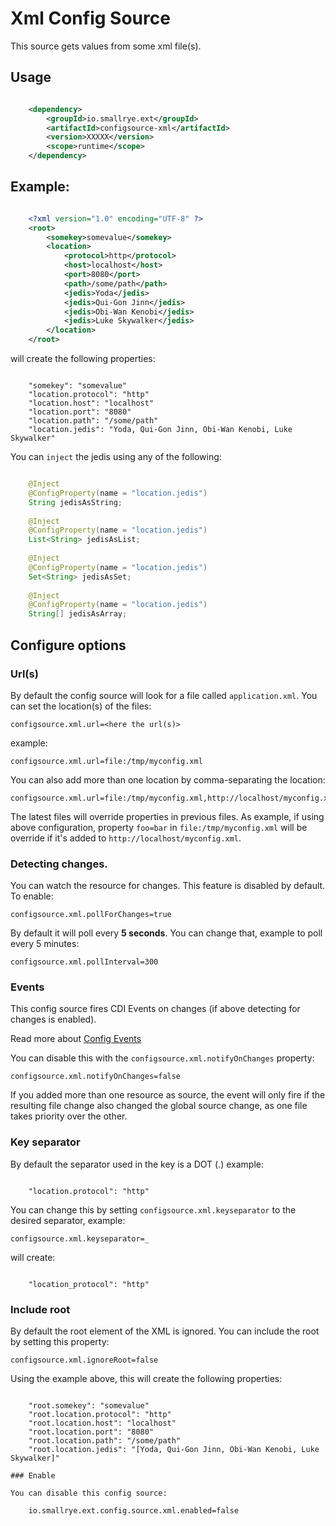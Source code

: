 # Xml Config Source

This source gets values from some xml file(s).

## Usage

```xml

    <dependency>
        <groupId>io.smallrye.ext</groupId>
        <artifactId>configsource-xml</artifactId>
        <version>XXXXX</version>
        <scope>runtime</scope>
    </dependency>

```

## Example:

```xml

    <?xml version="1.0" encoding="UTF-8" ?>
    <root>
        <somekey>somevalue</somekey>
        <location>
            <protocol>http</protocol>
            <host>localhost</host>
            <port>8080</port>
            <path>/some/path</path>
            <jedis>Yoda</jedis>
            <jedis>Qui-Gon Jinn</jedis>
            <jedis>Obi-Wan Kenobi</jedis>
            <jedis>Luke Skywalker</jedis>
        </location>
    </root>
```

will create the following properties:

```property
    
    "somekey": "somevalue"
    "location.protocol": "http"
    "location.host": "localhost"
    "location.port": "8080"
    "location.path": "/some/path"
    "location.jedis": "Yoda, Qui-Gon Jinn, Obi-Wan Kenobi, Luke Skywalker"

```

You can `inject` the jedis using any of the following:

```java

    @Inject
    @ConfigProperty(name = "location.jedis")
    String jedisAsString; 
    
    @Inject
    @ConfigProperty(name = "location.jedis")
    List<String> jedisAsList;
    
    @Inject
    @ConfigProperty(name = "location.jedis")
    Set<String> jedisAsSet;
    
    @Inject
    @ConfigProperty(name = "location.jedis")
    String[] jedisAsArray;

```

## Configure options

### Url(s)

By default the config source will look for a file called `application.xml`. You can set the location(s) of the files:

    configsource.xml.url=<here the url(s)>

example:

    configsource.xml.url=file:/tmp/myconfig.xml

You can also add more than one location by comma-separating the location:

    configsource.xml.url=file:/tmp/myconfig.xml,http://localhost/myconfig.xml

The latest files will override properties in previous files. As example, if using above configuration, property `foo=bar` in `file:/tmp/myconfig.xml` will be override if it's added to `http://localhost/myconfig.xml`.

### Detecting changes.

You can watch the resource for changes. This feature is disabled by default. To enable:

    configsource.xml.pollForChanges=true

By default it will poll every **5 seconds**. You can change that, example to poll every 5 minutes:

    configsource.xml.pollInterval=300

### Events

This config source fires CDI Events on changes (if above detecting for changes is enabled).

Read more about [Config Events](https://github.com/smallrye/smallrye-config/tree/master/extensions/utils/events)

You can disable this with the `configsource.xml.notifyOnChanges` property:

    configsource.xml.notifyOnChanges=false

If you added more than one resource as source, the event will only fire if the resulting file change also changed the global source change, as one file takes priority over the other.

### Key separator

By default the separator used in the key is a DOT (.) example:

```property
    
    "location.protocol": "http"
```

You can change this by setting `configsource.xml.keyseparator` to the desired separator, example:

    configsource.xml.keyseparator=_

will create:

```property
    
    "location_protocol": "http"
```
### Include root

By default the root element of the XML is ignored. You can include the root by setting this property:

    configsource.xml.ignoreRoot=false
    
Using the example above, this will create the following properties:

```property
    
    "root.somekey": "somevalue"
    "root.location.protocol": "http"
    "root.location.host": "localhost"
    "root.location.port": "8080"
    "root.location.path": "/some/path"
    "root.location.jedis": "[Yoda, Qui-Gon Jinn, Obi-Wan Kenobi, Luke Skywalker]"    

### Enable

You can disable this config source:

    io.smallrye.ext.config.source.xml.enabled=false